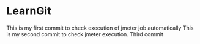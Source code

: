 # LearnGit
This is my first commit to check execution of jmeter job automatically
This is my second commit to check jmeter execution.
Third commit
